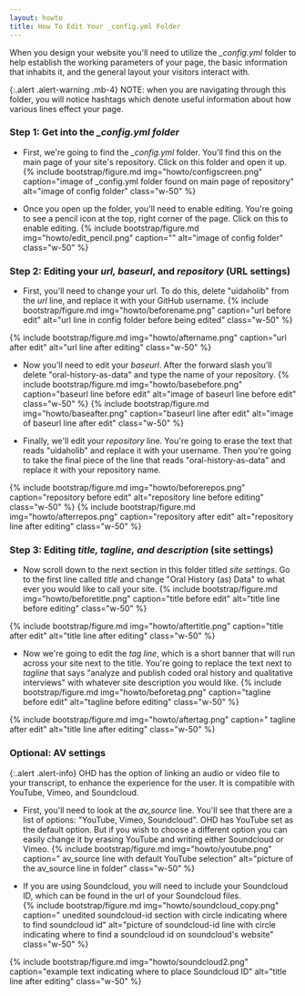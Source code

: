 ```yaml
---
layout: howto
title: How To Edit Your _config.yml Folder
---
```


When you design your website you'll need to utilize the *_config.yml* folder to help establish the working parameters of your page, the basic information that inhabits it, and the general layout your visitors interact with. 

{:.alert .alert-warning .mb-4}
NOTE: when you are navigating through this folder, you will notice hashtags which denote useful information about how various lines effect your page. 

### Step 1: Get into the *_config.yml folder* 
- First, we're going to find the *_config.yml* folder. You'll find this on the main page of your site's repository. Click on this folder and open it up.  
{% include bootstrap/figure.md img="howto/configscreen.png" caption="image of _config.yml folder found on main page of repository" alt="image of config folder" class="w-50" %}

- Once you open up the folder, you'll need to enable editing. You're going to see a pencil icon at the top, right corner of the page. Click on this to enable editing. 
{% include bootstrap/figure.md img="howto/edit_pencil.png" caption="" alt="image of config folder" class="w-50" %}

### Step 2: Editing your *url, baseurl*, and *repository* (URL settings)

- First, you'll need to change your url. To do this, delete "uidaholib" from the *url* line, and replace it with your GitHub username. 
{% include bootstrap/figure.md img="howto/beforename.png" caption="url before edit" alt="url line in config folder before being edited" class="w-50" %}

{% include bootstrap/figure.md img="howto/aftername.png" caption="url after edit" alt="url line after editing" class="w-50" %}

- Now you'll need to edit your *baseurl*. After the forward slash you'll delete "oral-history-as-data" and type the name of your repository. 
{% include bootstrap/figure.md img="howto/basebefore.png" caption="baseurl line before edit" alt="image of baseurl line before edit" class="w-50" %}
{% include bootstrap/figure.md img="howto/baseafter.png" caption="baseurl line after edit" alt="image of baseurl line after edit" class="w-50" %}

- Finally, we'll edit your *repository* line. You're going to erase the text that reads "uidaholib" and replace it with your username. Then you're going to take the final piece of the line that reads "oral-history-as-data" and replace it with your repository name. 

{% include bootstrap/figure.md img="howto/beforerepos.png" caption="repository before edit" alt="repository line before editing" class="w-50" %}
{% include bootstrap/figure.md img="howto/afterrepos.png" caption="repository after edit" alt="repository line after editing" class="w-50" %}

### Step 3: Editing *title, tagline,* *and description* (site settings)

- Now scroll down to the next section in this folder titled *site settings*. Go to the first line called *title* and change "Oral History (as) Data" to what ever you would like to call your site. 
{% include bootstrap/figure.md img="howto/beforetitle.png" caption="title before edit" alt="title line before editing" class="w-50" %} 

{% include bootstrap/figure.md img="howto/aftertitle.png" caption="title after edit" alt="title line after editing" class="w-50" %}

- Now we're going to edit the *tag line*, which is a short banner that will run across your site next to the title. You're going to replace the text next to *tagline* that says "analyze and publish coded oral history and qualitative interviews" with whatever site description you would like. 
{% include bootstrap/figure.md img="howto/beforetag.png" caption="tagline before edit" alt="tagline before editing" class="w-50" %}

{% include bootstrap/figure.md img="howto/aftertag.png" caption=" tagline after edit" alt="title line after editing" class="w-50" %}

### Optional: AV settings 

{:.alert .alert-info}
OHD has the option of linking an audio or video file to your transcript, to enhance the experience for the user. It is compatible with YouTube, Vimeo, and Soundcloud. 

- First, you'll need to look at the *av_source* line. You'll see that there are a list of options: "YouTube, Vimeo, Soundcloud". OHD has YouTube set as the default option. But if you wish to choose a different option you can easily change it by erasing YouTube and writing either Soundcloud or Vimeo.
{% include bootstrap/figure.md img="howto/youtube.png" caption=" av_source line with default YouTube selection" alt="picture of the av_source line in folder" class="w-50" %}


- If you are using Soundcloud, you will need to include your Soundcloud ID, which can be found in the url of your Soundcloud files.  
{% include bootstrap/figure.md img="howto/soundcloud_copy.png" caption=" unedited soundcloud-id section with circle indicating where to find soundcloud id" alt="picture of soundcloud-id line with circle indicating where to find a soundcloud id on soundcloud's website" class="w-50" %}

{% include bootstrap/figure.md img="howto/soundcloud2.png" caption="example text indicating where to place Soundcloud ID" alt="title line after editing" class="w-50" %}

